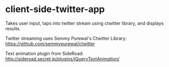 client-side-twitter-app
=======================

Takes user input, taps into twitter stream using ctwitter library, and displays results.

Twitter streaming uses Semmy Purewal's Ctwitter Library:
https://github.com/semmypurewal/ctwitter

Text animation plugin from SideRoad:
http://sideroad.secret.jp/plugins/jQueryTextAnimation/
